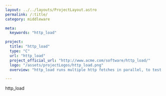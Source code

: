 ```yaml
---
layout: ../../layouts/ProjectLayout.astro
permalink: /:title/
category: middleware

meta:
  keywords: "http_load"

project:
  title: "http_load"
  type: "C"
  url: "http_load"
  project_official_url: "http://www.acme.com/software/http_load/"
  logo: "/assets/projectLogos/http_load.png"
  overview: "http_load runs multiple http fetches in parallel, to test the throughput of a web server. However unlike most such test clients, it runs in a single process, so it doesn't bog down the client machine. It can be configured to do https fetches as well."

---
```

<p>http_load</p>
